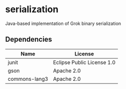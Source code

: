 # serialization

Java-based implementation of Grok binary serialization

## Dependencies

| Name             | License                                 |
|------------------|-----------------------------------------|
| junit            | Eclipse Public License 1.0              |
| gson             | Apache 2.0                              |
| commons-lang3    | Apache 2.0                              |
